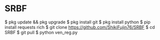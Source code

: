 # SRBF
$ pkg update && pkg upgrade
$ pkg install git
$ pkg install python
$ pip install requests rich
$ git clone https://github.com/ShikiFujin76/SRBF
$ cd SRBF
$ git pull
$ python ven_reg.py
